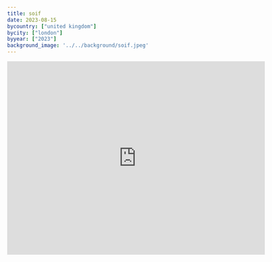 ```yaml
---
title: soif
date: 2023-08-15
bycountry: ["united kingdom"]
bycity: ["london"]
byyear: ["2023"]
background_image: '../../background/soif.jpeg'
---
```


<iframe src="https://www.google.com/maps/embed?pb=!1m18!1m12!1m3!1d2485.8525599851578!2d-0.16623352299939476!3d51.460863414101595!2m3!1f0!2f0!3f0!3m2!1i1024!2i768!4f13.1!3m3!1m2!1s0x487605bd050d2171%3A0xf443b1a6944417e7!2sSoif!5e0!3m2!1sen!2sus!4v1701898355704!5m2!1sen!2sus" width="600" height="450" style="border:0;" allowfullscreen="" loading="lazy" referrerpolicy="no-referrer-when-downgrade"></iframe>